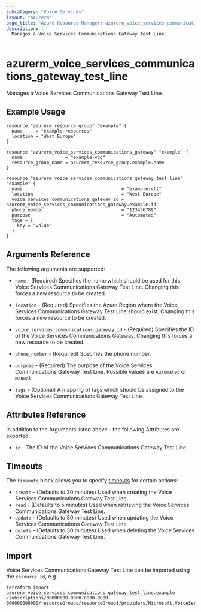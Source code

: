 ```yaml
---
subcategory: "Voice Services"
layout: "azurerm"
page_title: "Azure Resource Manager: azurerm_voice_services_communications_gateway_test_line"
description: |-
  Manages a Voice Services Communications Gateway Test Line.
---
```


# azurerm_voice_services_communications_gateway_test_line

Manages a Voice Services Communications Gateway Test Line.

## Example Usage

```hcl
resource "azurerm_resource_group" "example" {
  name     = "example-resources"
  location = "West Europe"
}

resource "azurerm_voice_services_communications_gateway" "example" {
  name                = "example-vcg"
  resource_group_name = azurerm_resource_group.example.name
}

resource "azurerm_voice_services_communications_gateway_test_line" "example" {
  name                                     = "example-vtl"
  location                                 = "West Europe"
  voice_services_communications_gateway_id = azurerm_voice_services_communications_gateway.example.id
  phone_number                             = "123456789"
  purpose                                  = "Automated"
  tags = {
    key = "value"
  }
}
```

## Arguments Reference

The following arguments are supported:

* `name` - (Required) Specifies the name which should be used for this Voice Services Communications Gateway Test Line. Changing this forces a new resource to be created.

* `location` - (Required) Specifies the Azure Region where the Voice Services Communications Gateway Test Line should exist. Changing this forces a new resource to be created.

* `voice_services_communications_gateway_id` - (Required) Specifies the ID of the Voice Services Communications Gateway. Changing this forces a new resource to be created.

* `phone_number` - (Required) Specifies the phone number.

* `purpose` - (Required) The purpose of the Voice Services Communications Gateway Test Line. Possible values are `Automated` or `Manual`.

* `tags` - (Optional) A mapping of tags which should be assigned to the Voice Services Communications Gateway Test Line.

## Attributes Reference

In addition to the Arguments listed above - the following Attributes are exported:

* `id` - The ID of the Voice Services Communications Gateway Test Line.

## Timeouts

The `timeouts` block allows you to specify [timeouts](https://www.terraform.io/docs/configuration/resources.html#timeouts) for certain actions:

* `create` - (Defaults to 30 minutes) Used when creating the Voice Services Communications Gateway Test Line.
* `read` - (Defaults to 5 minutes) Used when retrieving the Voice Services Communications Gateway Test Line.
* `update` - (Defaults to 30 minutes) Used when updating the Voice Services Communications Gateway Test Line.
* `delete` - (Defaults to 30 minutes) Used when deleting the Voice Services Communications Gateway Test Line.

## Import

Voice Services Communications Gateway Test Line can be imported using the `resource id`, e.g.

```shell
terraform import azurerm_voice_services_communications_gateway_test_line.example /subscriptions/00000000-0000-0000-0000-000000000000/resourceGroups/resourceGroup1/providers/Microsoft.VoiceServices/communicationsGateways/communicationsGateway1/testLines/testLine1
```
